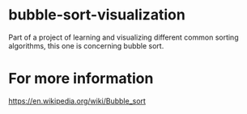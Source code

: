 # bubble-sort-visualization
Part of a project of learning and visualizing different common sorting algorithms, this one is concerning bubble sort.

# For more information
https://en.wikipedia.org/wiki/Bubble_sort
